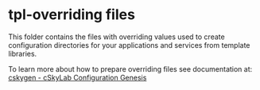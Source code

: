 # tpl-overriding files

This folder contains the files with overriding values used to create configuration directories for your applications and services from template libraries.

To learn more about how to prepare overriding files see documentation at: [cskygen - cSkyLab Configuration Genesis](../cskygen/README.md)
